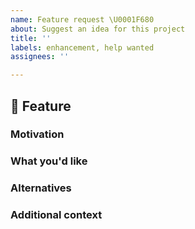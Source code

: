 ```yaml
---
name: Feature request \U0001F680
about: Suggest an idea for this project
title: ''
labels: enhancement, help wanted
assignees: ''

---
```


## 🚀 Feature
<!-- Description of the feature proposal -->

### Motivation

<!-- Motivation for the proposal. Is your feature request related to a problem? 
If this is related to another GitHub issue, please link here too -->

### What you'd like

<!-- Description of what you want to happen. -->

### Alternatives

<!-- Description of any alternative solutions or features you've considered, if any. -->

### Additional context

<!-- Add any other context or screenshots about the feature request here. -->

